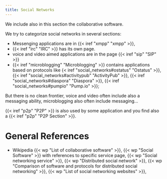 ```yaml
---
title: Social Networks
---
```


We include also in this section the collaborative software.

We try to categorize social networks in several sections:
-   Messenging applications are in {{< iref "xmpp" "xmpp"  >}},
-   {{< iref "irc" "IRC" >}} has its own page.
-   voice and video aimed applications are in the page {{< iref "sip" "SIP" >}}
-   {{< iref "microblogging" "Microblogging" >}} contains applications based on protocols like
    {< iref "social_networks#ostatus" "Ostatus" >}},
    {{< iref "social_networks#activitypub" "ActivityPub"  >}},
    {{< iref "social_networks#diaspora" "Diaspora" >}},
    {{< iref "social_networks#pumpio" "Pump.io" >}};

But there is no clean frontier, voice and video often include also a messaging ability,
microblogging also often include messaging...

{{< iref "p2p" "P2P" >}} is also used by some application and you find also a
{{< iref "p2p" "P2P Section" >}}.

# General References

-   Wikipedia {{< wp "List of collaborative software" >}}, {{< wp "Social Software" >}}
    with references to specific service page,
    {{< wp "Social networking service" >}}, {{< wp "Distributed social network" >}},
    {{< wp "Comparison of software and protocols for distributed social networking" >}},
    {{< wp "List of social networking websites" >}},
